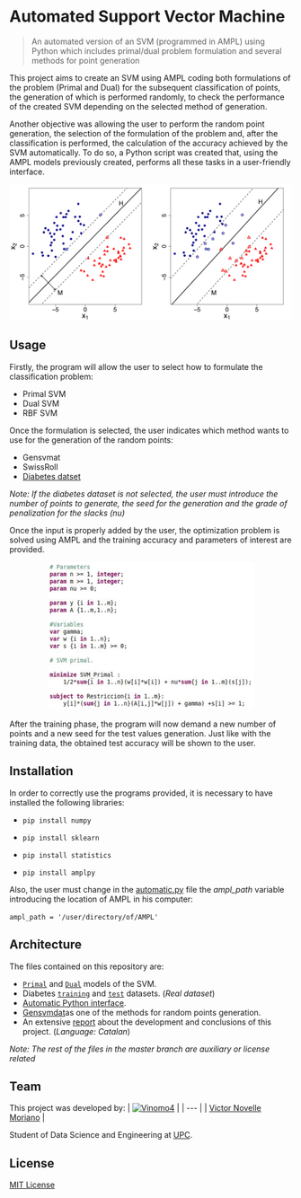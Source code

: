 # Automated Support Vector Machine

> An automated version of an SVM (programmed in AMPL) using Python which includes primal/dual problem formulation and several methods for point generation

This project aims to create an SVM using AMPL coding both formulations of the problem (Primal and Dual) for the subsequent classification of points, the generation of which is performed randomly, to check the performance of the created SVM depending on the selected method of generation.

Another objective was allowing the user to perform the random point generation, the selection of the formulation of the problem and, after the classification is performed, the calculation of the accuracy achieved by the SVM automatically. To do so, a Python script was created that, using the AMPL models previously created, performs all these tasks in a user-friendly interface.

<p align="center">
  <img src='README Images/SVM_example.png'/>
</p>

## Usage

Firstly, the program will allow the user to select how to formulate the classification problem:

 * Primal SVM
 * Dual SVM
 * RBF SVM
 
 Once the formulation is selected, the user indicates which method wants to use for the generation of the random points:
 
 * Gensvmat
 * SwissRoll
 * [Diabetes datset](https://www.csie.ntu.edu.tw/~cjlin/libsvmtools/datasets/binary/diabetes)

*Note: If the diabetes dataset is not selected, the user must introduce the number of points to generate, the seed for the generation and the grade of penalization for the slacks (nu)*

Once the input is properly added by the user, the optimization problem is solved using AMPL and the training accuracy and parameters of interest are provided.

<p align="center">
  <img src='README Images/AMPL.PNG'/>
</p>

After the training phase, the program will now demand a new number of points and a new seed for the test values generation.
Just like with the training data, the obtained test accuracy will be shown to the user.

## Installation

In order to correctly use the programs provided, it is necessary to have installed the following libraries:

* `pip install numpy`

* `pip install sklearn`

* `pip install statistics`

* `pip install amplpy`
 
Also, the user must change in the [automatic.py](./automatic.py) file the *ampl_path* variable introducing the location of AMPL in his computer:

`ampl_path = '/user/directory/of/AMPL'`

## Architecture

The files contained on this repository are:

* [`Primal`](./SVM_Primal.mod) and [`Dual`](./SVM_Dual.mod) models of the SVM.
* Diabetes [`training`](./diabetes_train.dat) and [`test`](./diabetes_test.dat) datasets. (*Real dataset*)
* [Automatic Python interface](./automatic.py).
* [Gensvmdat](./gensvmdat)as one of the methods for random points generation.
* An extensive [report](./Report) about the development and conclusions of this project. (*Language: Catalan*)

*Note: The rest of the files in the master branch are auxiliary or license related*

## Team

This project was developed by:
| [![Vinomo4](https://avatars2.githubusercontent.com/u/49389601?s=60&v=4)](https://github.com/Vinomo4) | 
| --- | 
| [Victor Novelle Moriano](https://github.com/Vinomo4) | 


Student of Data Science and Engineering at [UPC](https://www.upc.edu/ca).

## License

[MIT License](./LICENSE)
